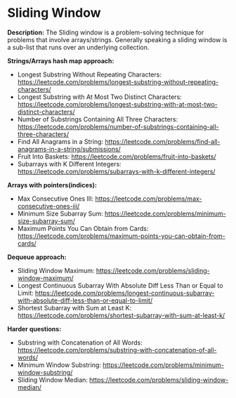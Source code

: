 # Sliding Window

**Description:**
The Sliding window is a problem-solving technique for problems that involve arrays/strings.
Generally speaking a sliding window is a sub-list that runs over an underlying collection.

**Strings/Arrays hash map approach:**
* Longest Substring Without Repeating Characters: https://leetcode.com/problems/longest-substring-without-repeating-characters/
* Longest Substring with At Most Two Distinct Characters: https://leetcode.com/problems/longest-substring-with-at-most-two-distinct-characters/
* Number of Substrings Containing All Three Characters: https://leetcode.com/problems/number-of-substrings-containing-all-three-characters/
* Find All Anagrams in a String: https://leetcode.com/problems/find-all-anagrams-in-a-string/submissions/
* Fruit Into Baskets: https://leetcode.com/problems/fruit-into-baskets/
* Subarrays with K Different Integers: https://leetcode.com/problems/subarrays-with-k-different-integers/

**Arrays with pointers(indices):**
* Max Consecutive Ones III: https://leetcode.com/problems/max-consecutive-ones-iii/
* Minimum Size Subarray Sum: https://leetcode.com/problems/minimum-size-subarray-sum/
* Maximum Points You Can Obtain from Cards: https://leetcode.com/problems/maximum-points-you-can-obtain-from-cards/

**Dequeue approach:**
* Sliding Window Maximum: https://leetcode.com/problems/sliding-window-maximum/
* Longest Continuous Subarray With Absolute Diff Less Than or Equal to Limit: https://leetcode.com/problems/longest-continuous-subarray-with-absolute-diff-less-than-or-equal-to-limit/
* Shortest Subarray with Sum at Least K: https://leetcode.com/problems/shortest-subarray-with-sum-at-least-k/

**Harder questions:**
* Substring with Concatenation of All Words: https://leetcode.com/problems/substring-with-concatenation-of-all-words/
* Minimum Window Substring: https://leetcode.com/problems/minimum-window-substring/
* Sliding Window Median: https://leetcode.com/problems/sliding-window-median/
